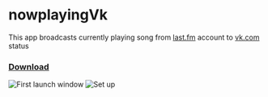 nowplayingVk
============
This app broadcasts currently playing song from [last.fm](http://last.fm) account to [vk.com](http://vk.com) status

### [Download](https://github.com/samosfator/nowplayingVk/releases/latest)

![First launch window](http://i.imgur.com/MW0hflj.png)
![Set up](http://i.imgur.com/x6BwY9Y.png)

